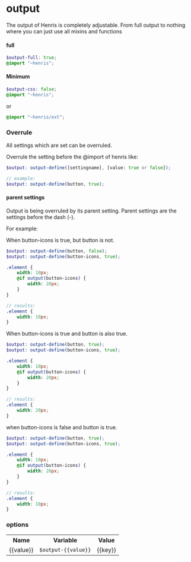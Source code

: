 # output

The output of Henris is completely adjustable. From full output to nothing where you can just use all mixins and functions

#### full

```scss
$output-full: true;
@import "~henris";
```

#### Minimum

```scss
$output-css: false;
@import "~henris";
```

or

```scss
@import "~henris/ext";
```

### Overrule

All settings which are set can be overruled.

Overrule the setting before the @import of henris like:

```scss
$output: output-define([settingname], [value: true or false]);

// example:
$output: output-define(button, true);
```

#### parent settings

Output is being overruled by its parent setting. Parent settings are the settings before the dash (-).

For example:

When button-icons is true, but button is not.

```scss
$output: output-define(button, false);
$output: output-define(button-icons, true);

.element {
	width: 10px;
	@if output(button-icons) {
		width: 20px;
	}
}

// results:
.element {
	width: 10px;
}
```

When button-icons is true and button is also true.

```scss
$output: output-define(button, true);
$output: output-define(button-icons, true);

.element {
	width: 10px;
	@if output(button-icons) {
		width: 20px;
	}
}

// results:
.element {
	width: 20px;
}
```

when button-icons is false and button is true.

```scss
$output: output-define(button, true);
$output: output-define(button-icons, true);

.element {
	width: 10px;
	@if output(button-icons) {
		width: 20px;
	}
}

// results:
.element {
	width: 10px;
}
```

### options

<table v-for="list in outputs.output">
    <tr>
        <th>Name</th>
        <th>Variable</th>
        <th>Value</th>
    </tr>
    <tr  v-for="key,value in list">
        <td>{{value}}</td>
        <td><code>$output-{{value}}</code></td>
        <td>{{key}}</td>
    </tr>
</table>

<script>
import outputData from '../../../data/output.json';

export default{
    data(){
        return{
            outputs: outputData
        }
    }
}

</script>
